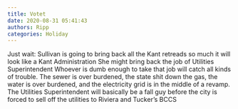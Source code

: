 ```yaml
---
title: Votet
date: 2020-08-31 05:41:43
authors: Ripp
categories: Holiday
---
```


 Just wait: Sullivan is going to bring back all the Kant retreads so much it will look like a Kant Administration 
She might bring back the job of Utilities Superintendent    Whoever is dumb enough to take that job will catch all kinds of trouble.   The sewer is over burdened, the state shit down the gas, the water is over burdened, and the electricity grid is in the middle of a revamp.   The Utilities Superintendent will basically be a fall guy before the city is forced to sell off the utilities to Riviera and Tucker’s BCCS